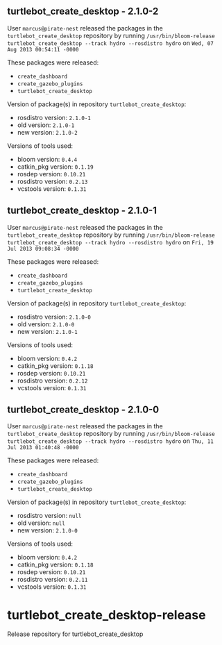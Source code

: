 ## turtlebot_create_desktop - 2.1.0-2

User `marcus@pirate-nest` released the packages in the `turtlebot_create_desktop` repository by running `/usr/bin/bloom-release turtlebot_create_desktop --track hydro --rosdistro hydro` on `Wed, 07 Aug 2013 00:54:11 -0000`

These packages were released:
- `create_dashboard`
- `create_gazebo_plugins`
- `turtlebot_create_desktop`

Version of package(s) in repository `turtlebot_create_desktop`:
- rosdistro version: `2.1.0-1`
- old version: `2.1.0-1`
- new version: `2.1.0-2`

Versions of tools used:
- bloom version: `0.4.4`
- catkin_pkg version: `0.1.19`
- rosdep version: `0.10.21`
- rosdistro version: `0.2.13`
- vcstools version: `0.1.31`


## turtlebot_create_desktop - 2.1.0-1

User `marcus@pirate-nest` released the packages in the `turtlebot_create_desktop` repository by running `/usr/bin/bloom-release turtlebot_create_desktop --track hydro --rosdistro hydro` on `Fri, 19 Jul 2013 09:08:34 -0000`

These packages were released:
- `create_dashboard`
- `create_gazebo_plugins`
- `turtlebot_create_desktop`

Version of package(s) in repository `turtlebot_create_desktop`:
- rosdistro version: `2.1.0-0`
- old version: `2.1.0-0`
- new version: `2.1.0-1`

Versions of tools used:
- bloom version: `0.4.2`
- catkin_pkg version: `0.1.18`
- rosdep version: `0.10.21`
- rosdistro version: `0.2.12`
- vcstools version: `0.1.31`


## turtlebot_create_desktop - 2.1.0-0

User `marcus@pirate-nest` released the packages in the `turtlebot_create_desktop` repository by running `/usr/bin/bloom-release turtlebot_create_desktop --track hydro --rosdistro hydro` on `Thu, 11 Jul 2013 01:40:48 -0000`

These packages were released:
- `create_dashboard`
- `create_gazebo_plugins`
- `turtlebot_create_desktop`

Version of package(s) in repository `turtlebot_create_desktop`:
- rosdistro version: `null`
- old version: `null`
- new version: `2.1.0-0`

Versions of tools used:
- bloom version: `0.4.2`
- catkin_pkg version: `0.1.18`
- rosdep version: `0.10.21`
- rosdistro version: `0.2.11`
- vcstools version: `0.1.31`


turtlebot_create_desktop-release
================================

Release repository for turtlebot_create_desktop
